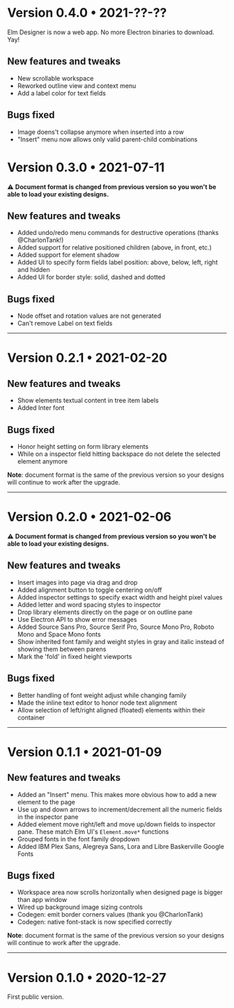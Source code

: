 # Version 0.4.0 • 2021-??-??

Elm Designer is now a web app. No more Electron binaries to download. Yay!

## New features and tweaks

* New scrollable workspace
* Reworked outline view and context menu
* Add a label color for text fields

## Bugs fixed 

* Image doens't collapse anymore when inserted into a row
* "Insert" menu now allows only valid parent-child combinations

# Version 0.3.0 • 2021-07-11

⚠️ **Document format is changed from previous version so you won't be able to load your existing designs.**

## New features and tweaks

* Added undo/redo menu commands for destructive operations (thanks @CharlonTank!)
* Added support for relative positioned children (above, in front, etc.)
* Added support for element shadow
* Added UI to specify form fields label position: above, below, left, right and hidden
* Added UI for border style: solid, dashed and dotted

## Bugs fixed 

* Node offset and rotation values are not generated 
* Can't remove Label on text fields

---

# Version 0.2.1 • 2021-02-20

## New features and tweaks

* Show elements textual content in tree item labels
* Added Inter font

## Bugs fixed 

* Honor height setting on form library elements
* While on a inspector field hitting backspace do not delete the selected element anymore

**Note**: document format is the same of the previous version so your designs will continue to work after the upgrade.

---

# Version 0.2.0 • 2021-02-06

⚠️ **Document format is changed from previous version so you won't be able to load your existing designs.**

## New features and tweaks

* Insert images into page via drag and drop
* Added alignment button to toggle centering on/off
* Added inspector settings to specify exact width and height pixel values
* Added letter and word spacing styles to inspector
* Drop library elements directly on the page or on outline pane
* Use Electron API to show error messages
* Added Source Sans Pro, Source Serif Pro, Source Mono Pro, Roboto Mono and Space Mono fonts
* Show inherited font family and weight styles in gray and italic instead of showing them between parens
* Mark the 'fold' in fixed height viewports

## Bugs fixed 

* Better handling of font weight adjust while changing family  
* Made the inline text editor to honor node text alignment
* Allow selection of left/right aligned (floated) elements within their container

---

# Version 0.1.1 • 2021-01-09

## New features and tweaks

* Added an "Insert" menu. This makes more obvious how to add a new element to the page 
* Use up and down arrows to increment/decrement all the numeric fields in the inspector pane
* Added element move right/left and move up/down fields to  inspector pane. These match Elm UI's `Element.move*` functions
* Grouped fonts in the font family dropdown
* Added IBM Plex Sans, Alegreya Sans, Lora and Libre Baskerville Google Fonts
 
## Bugs fixed 

* Workspace area now scrolls horizontally when designed page is bigger than app window
* Wired up background image sizing controls
* Codegen: emit border corners values (thank you @CharlonTank) 
* Codegen: native font-stack is now specified correctly 

**Note**: document format is the same of the previous version so your designs will continue to work after the upgrade.

---

# Version 0.1.0 • 2020-12-27

First public version.
